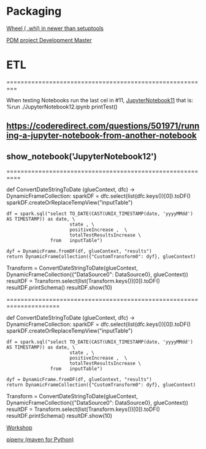 # Packaging

[Wheel ( .whl)  in newer than setuptools ](https://packaging.python.org/en/latest/glossary/#term-Distribution-Package)

[PDM project Development Master](https://pypi.org/project/pdm/)


# ETL

=========================================================

When testing Notebooks run the last cel in #11, [JupyterNotebook11](https://github.com/GregLinthicum/ETL/blob/main/CustomTransformFunction2)  that is:
%run ./JupyterNotebook12.ipynb
printTest()
## https://coderedirect.com/questions/501971/running-a-jupyter-notebook-from-another-notebook
## show_notebook('JupyterNotebook12')

==========================================================

def ConvertDateStringToDate (glueContext, dfc) -> DynamicFrameCollection:
    sparkDF = dfc.select(list(dfc.keys())[0]).toDF()
    sparkDF.createOrReplaceTempView("inputTable")

    df = spark.sql("select TO_DATE(CAST(UNIX_TIMESTAMP(date, 'yyyyMMdd') AS TIMESTAMP)) as date, \
                           state , \
                           positiveIncrease ,  \
                           totalTestResultsIncrease \
                    from   inputTable")

    dyf = DynamicFrame.fromDF(df, glueContext, "results")
    return DynamicFrameCollection({"CustomTransform0": dyf}, glueContext)

Transform = ConvertDateStringToDate(glueContext, DynamicFrameCollection({"DataSource0": DataSource0}, glueContext))
resultDF = Transform.select(list(Transform.keys())[0]).toDF()
resultDF.printSchema()
resultDF.show(10)

=====================================================================


def ConvertDateStringToDate (glueContext, dfc) -> DynamicFrameCollection:
    sparkDF = dfc.select(list(dfc.keys())[0]).toDF()
    sparkDF.createOrReplaceTempView("inputTable")

    df = spark.sql("select TO_DATE(CAST(UNIX_TIMESTAMP(date, 'yyyyMMdd') AS TIMESTAMP)) as date, \
                           state , \
                           positiveIncrease ,  \
                           totalTestResultsIncrease \
                    from   inputTable")

    dyf = DynamicFrame.fromDF(df, glueContext, "results")
    return DynamicFrameCollection({"CustomTransform0": dyf}, glueContext)

Transform = ConvertDateStringToDate(glueContext, DynamicFrameCollection({"DataSource0": DataSource0}, glueContext))
resultDF = Transform.select(list(Transform.keys())[0]).toDF()
resultDF.printSchema()
resultDF.show(10)

[Workshop](https://catalog.us-east-1.prod.workshops.aws/v2/workshops/aaaabcab-5e1e-4bff-b604-781a804763e1/en-US/lab6/custom-transformation)

[pipenv  (maven for Python)](https://medium.com/nerd-for-tech/what-is-pipenv-5b552184852)
